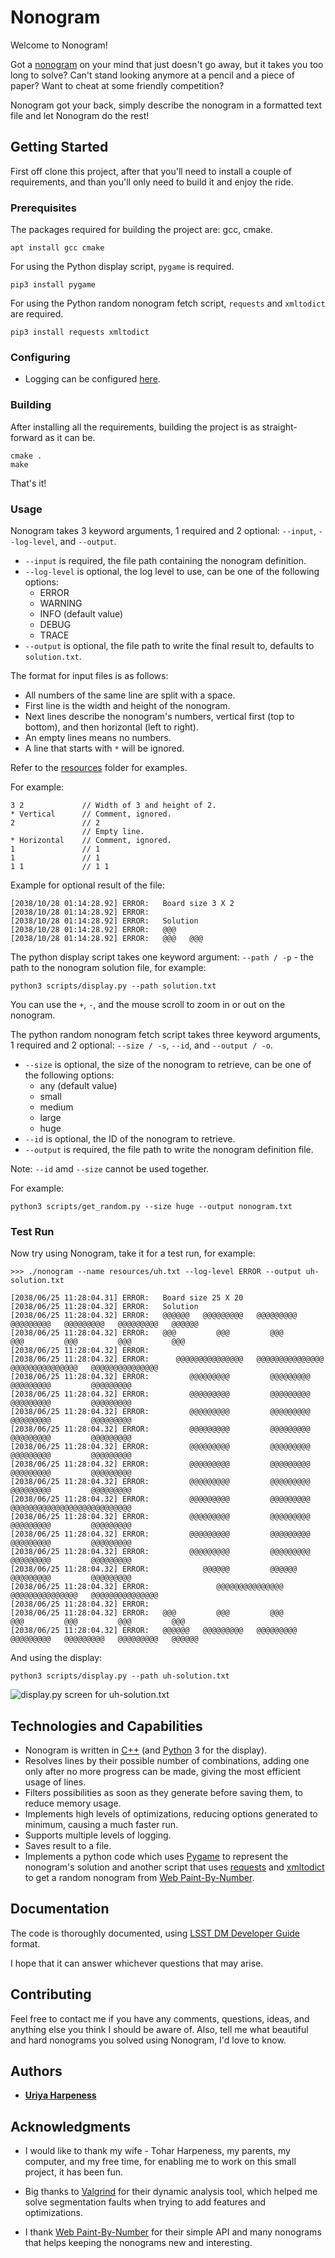 # Nonogram

Welcome to Nonogram!

Got a [nonogram](https://en.wikipedia.org/wiki/Nonogram) on your mind that just doesn't go away, but it takes you too
long to solve? Can't stand looking anymore at a pencil and a piece of paper? Want to cheat at some friendly competition?

Nonogram got your back, simply describe the nonogram in a formatted text file and let Nonogram do the rest!

## Getting Started

First off clone this project, after that you'll need to install a couple of requirements, and than you'll only need to
build it and enjoy the ride.

### Prerequisites

The packages required for building the project are:
gcc, cmake.

```shell script
apt install gcc cmake
```

For using the Python display script, `pygame` is required.

```shell script
pip3 install pygame
```

For using the Python random nonogram fetch script, `requests` and `xmltodict` are required.

```shell script
pip3 install requests xmltodict
```

### Configuring

* Logging can be configured [here](logging/debug.h).

### Building

After installing all the requirements, building the project is as straight-forward as it can be.

```
cmake .
make
```

That's it!

### Usage

Nonogram takes 3 keyword arguments, 1 required and 2 optional: `--input`, `--log-level`, and `--output`.
* `--input` is required, the file path containing the nonogram definition.
* `--log-level` is optional, the log level to use, can be one of the following options:
  * ERROR
  * WARNING
  * INFO (default value)
  * DEBUG
  * TRACE
* `--output` is optional, the file path to write the final result to, defaults to `solution.txt`.

The format for input files is as follows:
* All numbers of the same line are split with a space.
* First line is the width and height of the nonogram.
* Next lines describe the nonogram's numbers, vertical first (top to bottom), and then horizontal (left to right).
* An empty lines means no numbers.
* A line that starts with `*` will be ignored.

Refer to the [resources](resources) folder for examples.

For example:

```text
3 2             // Width of 3 and height of 2.
* Vertical      // Comment, ignored.
2               // 2
                // Empty line.
* Horizontal    // Comment, ignored.
1               // 1
1               // 1
1 1             // 1 1
```

Example for optional result of the file:

```text
[2038/10/28 01:14:28.92] ERROR:   Board size 3 X 2
[2038/10/28 01:14:28.92] ERROR:   
[2038/10/28 01:14:28.92] ERROR:   Solution
[2038/10/28 01:14:28.92] ERROR:   @@@      
[2038/10/28 01:14:28.92] ERROR:   @@@   @@@
```

The python display script takes one keyword argument: `--path / -p` - the path to the nonogram solution file, for example:

```shell script
python3 scripts/display.py --path solution.txt
```

You can use the `+`, `-`, and the mouse scroll to zoom in or out on the nonogram.

The python random nonogram fetch script takes three keyword arguments, 1 required and 2 optional: `--size / -s`, `--id`, and `--output / -o`.
* `--size` is optional, the size of the nonogram to retrieve, can be one of the following options:
  * any (default value)
  * small
  * medium
  * large
  * huge
* `--id` is optional, the ID of the nonogram to retrieve.
* `--output` is required, the file path to write the nonogram definition file.

Note: `--id` amd `--size` cannot be used together.

For example:

```shell script
python3 scripts/get_random.py --size huge --output nonogram.txt
```

### Test Run

Now try using Nonogram, take it for a test run, for example:

```text
>>> ./nonogram --name resources/uh.txt --log-level ERROR --output uh-solution.txt

[2038/06/25 11:28:04.31] ERROR:   Board size 25 X 20
[2038/06/25 11:28:04.32] ERROR:   Solution
[2038/06/25 11:28:04.32] ERROR:   @@@@@@   @@@@@@@@@   @@@@@@@@@   @@@@@@@@@   @@@@@@@@@   @@@@@@@@@   @@@@@@
[2038/06/25 11:28:04.32] ERROR:   @@@         @@@         @@@         @@@         @@@         @@@         @@@
[2038/06/25 11:28:04.32] ERROR:                                                                              
[2038/06/25 11:28:04.32] ERROR:      @@@@@@@@@@@@@@@   @@@@@@@@@@@@@@@   @@@@@@@@@@@@@@@   @@@@@@@@@@@@@@@   
[2038/06/25 11:28:04.32] ERROR:         @@@@@@@@@         @@@@@@@@@         @@@@@@@@@         @@@@@@@@@      
[2038/06/25 11:28:04.32] ERROR:         @@@@@@@@@         @@@@@@@@@         @@@@@@@@@         @@@@@@@@@      
[2038/06/25 11:28:04.32] ERROR:         @@@@@@@@@         @@@@@@@@@         @@@@@@@@@         @@@@@@@@@      
[2038/06/25 11:28:04.32] ERROR:         @@@@@@@@@         @@@@@@@@@         @@@@@@@@@         @@@@@@@@@      
[2038/06/25 11:28:04.32] ERROR:         @@@@@@@@@         @@@@@@@@@         @@@@@@@@@         @@@@@@@@@      
[2038/06/25 11:28:04.32] ERROR:         @@@@@@@@@         @@@@@@@@@         @@@@@@@@@         @@@@@@@@@      
[2038/06/25 11:28:04.32] ERROR:         @@@@@@@@@         @@@@@@@@@         @@@@@@@@@         @@@@@@@@@      
[2038/06/25 11:28:04.32] ERROR:         @@@@@@@@@         @@@@@@@@@         @@@@@@@@@@@@@@@@@@@@@@@@@@@      
[2038/06/25 11:28:04.32] ERROR:         @@@@@@@@@         @@@@@@@@@         @@@@@@@@@         @@@@@@@@@      
[2038/06/25 11:28:04.32] ERROR:         @@@@@@@@@         @@@@@@@@@         @@@@@@@@@         @@@@@@@@@      
[2038/06/25 11:28:04.32] ERROR:         @@@@@@@@@         @@@@@@@@@         @@@@@@@@@         @@@@@@@@@      
[2038/06/25 11:28:04.32] ERROR:            @@@@@@         @@@@@@            @@@@@@@@@         @@@@@@@@@      
[2038/06/25 11:28:04.32] ERROR:               @@@@@@@@@@@@@@@            @@@@@@@@@@@@@@@   @@@@@@@@@@@@@@@   
[2038/06/25 11:28:04.32] ERROR:                                                                              
[2038/06/25 11:28:04.32] ERROR:   @@@         @@@         @@@         @@@         @@@         @@@         @@@
[2038/06/25 11:28:04.32] ERROR:   @@@@@@   @@@@@@@@@   @@@@@@@@@   @@@@@@@@@   @@@@@@@@@   @@@@@@@@@   @@@@@@
```

And using the display:

```text
python3 scripts/display.py --path uh-solution.txt
```

![display.py screen for uh-solution.txt](display-example.png)

## Technologies and Capabilities

* Nonogram is written in [C++](https://en.wikipedia.org/wiki/CPP) (and 
[Python](https://en.wikipedia.org/wiki/Python_(programming_language)) 3 for the display).
* Resolves lines by their possible number of combinations, adding one only after no more progress can be made, giving
the most efficient usage of lines.
* Filters possibilities as soon as they generate before saving them, to reduce memory usage.
* Implements high levels of optimizations, reducing options generated to minimum, causing a much faster run.
* Supports multiple levels of logging.
* Saves result to a file.
* Implements a python code which uses [Pygame](https://www.pygame.org/) to represent the nonogram's solution and another
script that uses [requests](https://pypi.org/project/requests/) and [xmltodict](https://pypi.org/project/xmltodict/) to
get a random nonogram from [Web Paint-By-Number](https://webpbn.com/).

## Documentation

The code is thoroughly documented, using
[LSST DM Developer Guide](https://developer.lsst.io/cpp/api-docs.html#documenting-c-code) format.

I hope that it can answer whichever questions that may arise.

## Contributing

Feel free to contact me if you have any comments, questions, ideas, and anything else you think I should be aware of.
Also, tell me what beautiful and hard nonograms you solved using Nonogram, I'd love to know.

## Authors

* [**Uriya Harpeness**](https://github.com/UriyaHarpeness)

## Acknowledgments

* I would like to thank my wife - Tohar Harpeness, my parents, my computer, and my free time, for enabling me to work on
this small project, it has been fun.

* Big thanks to [Valgrind](https://valgrind.org/) for their dynamic analysis tool, which helped me solve segmentation
faults when trying to add features and optimizations.

* I thank [Web Paint-By-Number](https://webpbn.com/) for their simple API and many nonograms that helps keeping the
nonograms new and interesting.

